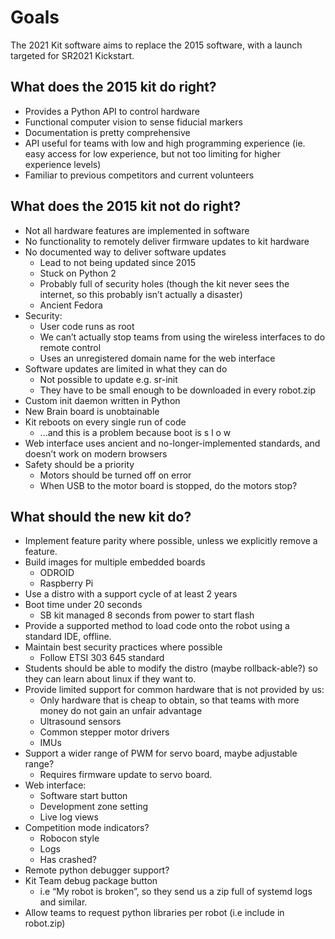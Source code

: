 # Goals

The 2021 Kit software aims to replace the 2015 software, with a launch targeted for SR2021 Kickstart.

## What does the 2015 kit do right?

- Provides a Python API to control hardware
- Functional computer vision to sense fiducial markers
- Documentation is pretty comprehensive
- API useful for teams with low and high programming experience (ie. easy access for low experience, but not too limiting for higher experience levels)
- Familiar to previous competitors and current volunteers

## What does the 2015 kit not do right?

- Not all hardware features are implemented in software
- No functionality to remotely deliver firmware updates to kit hardware
- No documented way to deliver software updates
    - Lead to not being updated since 2015
    - Stuck on Python 2
    - Probably full of security holes (though the kit never sees the internet, so this probably isn’t actually a disaster)
    - Ancient Fedora
- Security:
    - User code runs as root
    - We can’t actually stop teams from using the wireless interfaces to do remote control
    - Uses an unregistered domain name for the web interface
- Software updates are limited in what they can do
    - Not possible to update e.g. sr-init
    - They have to be small enough to be downloaded in every robot.zip
- Custom init daemon written in Python
- New Brain board is unobtainable
- Kit reboots on every single run of code
    - ...and this is a problem because boot is s l o w
- Web interface uses ancient and no-longer-implemented standards, and doesn’t work on modern browsers
- Safety should be a priority
    - Motors should be turned off on error
    - When USB to the motor board is stopped, do the motors stop?

## What should the new kit do?

- Implement feature parity where possible, unless we explicitly remove a feature.
- Build images for multiple embedded boards
    - ODROID
    - Raspberry Pi
- Use a distro with a support cycle of at least 2 years
- Boot time under 20 seconds
    - SB kit managed 8 seconds from power to start flash
- Provide a supported method to load code onto the robot using a standard IDE, offline.
- Maintain best security practices where possible
    - Follow ETSI 303 645 standard
- Students should be able to modify the distro (maybe rollback-able?) so they can learn about linux if they want to.
- Provide limited support for common hardware that is not provided by us:
    - Only hardware that is cheap to obtain, so that teams with more money do not gain an unfair advantage
    - Ultrasound sensors
    - Common stepper motor drivers
    - IMUs
- Support a wider range of PWM for servo board, maybe adjustable range?
    - Requires firmware update to servo board.
- Web interface:
    - Software start button
    - Development zone setting
    - Live log views
- Competition mode indicators?
    - Robocon style
    - Logs
    - Has crashed?
 - Remote python debugger support?
- Kit Team debug package button
    - i.e “My robot is broken”, so they send us a zip full of systemd logs and similar. 
- Allow teams to request python libraries per robot (i.e include in robot.zip)
